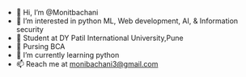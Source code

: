 - 👋 Hi, I’m @Monitbachani
- 👀 I’m interested in python ML, Web development, AI, &  Information security
- 🏫 Student at DY Patil International University,Pune 
- 👔 Pursing BCA
- 🌱 I’m currently learning python
- 📫 Reach me at monibachani3@gmail.com

<!---
monibachani/monibachani is a ✨ special ✨ repository because its `README.md` (this file) appears on your GitHub profile.
You can click the Preview link to take a look at your changes.
--->
